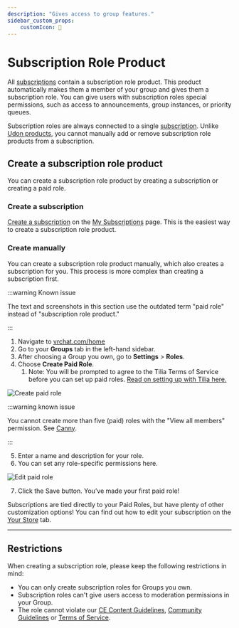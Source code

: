 ```yaml
---
description: "Gives access to group features."
sidebar_custom_props:
    customIcon: 👥
---
```


# Subscription Role Product

All [subscriptions](/economy/subscriptions) contain a subscription role product. This product automatically makes them a member of your group and gives them a subscription role. You can give users with subscription roles special permissions, such as access to announcements, group instances, or priority queues.  

Subscription roles are always connected to a single [subscription](/economy/subscriptions). Unlike [Udon products](/economy/products/udon), you cannot manually add or remove subscription role products from a subscription.

## Create a subscription role product

You can create a subscription role product by creating a subscription or creating a paid role.

### Create a subscription

[Create a subscription](/economy/subscriptions) on the [My Subscriptions](https://vrchat.com/home/marketplace/storefront/subscriptions/page/1) page. This is the easiest way to create a subscription role product.


### Create manually

You can create a subscription role product manually, which also creates a subscription for you. This process is more complex than creating a subscription first.

:::warning Known issue

The text and screenshots in this section use the outdated term "paid role" instead of "subscription role product."

:::

1. Navigate to [vrchat.com/home](https://vrchat.com/home)
2. Go to your **Groups** tab in the left-hand sidebar.
3. After choosing a Group you own, go to **Settings** > **Roles**.
4. Choose **Create Paid Role**.
    1. Note: You will be prompted to agree to the Tilia Terms of Service before you can set up paid roles. [Read on setting up with Tilia here.](/economy/getting-started)

![Create paid role](/img/economy/products/PaidRoles-CreatePaidRole.png "Click Create Paid Role")

:::warning known issue

You cannot create more than five (paid) roles with the "View all members" permission. See [Canny](https://feedback.vrchat.com/creator-economy-sellers/p/cannot-create-more-than-five-paid-roles-with-view-all-members-permission).

:::

5. Enter a name and description for your role.
6. You can set any role-specific permissions here.

![Edit paid role](/img/economy/products/PaidRoles-EditPaidRole.png "Click Edit Paid Role")

7. Click the Save button. You’ve made your first paid role!

Subscriptions are tied directly to your Paid Roles, but have plenty of other customization options! You can find out how to edit your subscription on the [Your Store](/economy/store) tab.


***
## Restrictions

When creating a subscription role, please keep the following restrictions in mind: 

* You can only create subscription roles for Groups you own.
* Subscription roles can't give users access to moderation permissions in your Group.
* The role cannot violate our [CE Content Guidelines](/economy/guidelines), [Community Guidelines](https://hello.vrchat.com/community-guidelines) or [Terms of Service](https://hello.vrchat.com/legal).